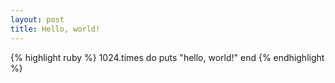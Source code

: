 ```yaml
---
layout: post
title: Hello, world!
---
```



{% highlight ruby %}
1024.times do
  puts "hello, world!"
end
{% endhighlight %}
